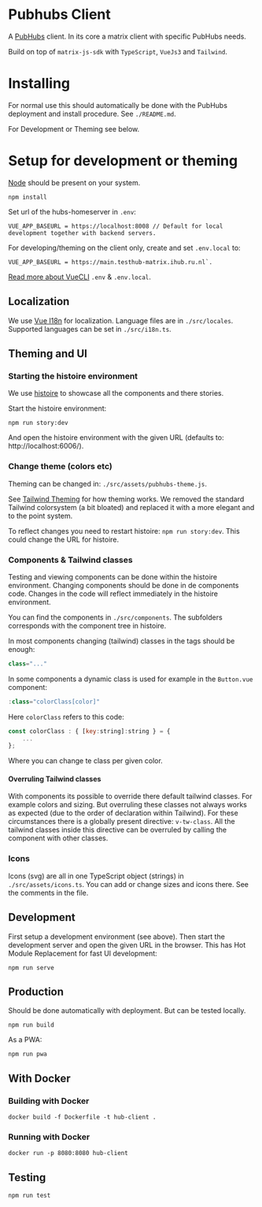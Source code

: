 # Pubhubs Client

A [PubHubs](https://pubhubs.net/) client. In its core a matrix client with specific PubHubs needs.

Build on top of `matrix-js-sdk` with `TypeScript`, `VueJs3` and `Tailwind`.

# Installing

For normal use this should automatically be done with the PubHubs deployment and install procedure. See `./README.md`.

For Development or Theming see below.


# Setup for development or theming

[Node](https://nodejs.org) should be present on your system.

```
npm install
```

Set url of the hubs-homeserver in `.env`:

```
VUE_APP_BASEURL = https://localhost:8008 // Default for local development together with backend servers.
```

For developing/theming on the client only, create and set `.env.local` to:

```
VUE_APP_BASEURL = https://main.testhub-matrix.ihub.ru.nl`.
```

[Read more about VueCLI](https://cli.vuejs.org/guide/mode-and-env.html#environment-variables) `.env` & `.env.local`.

## Localization

We use [Vue I18n](https://vue-i18n.intlify.dev/) for localization. Language files are in `./src/locales`. Supported languages can be set in `./src/i18n.ts`.

## Theming and UI

### Starting the histoire environment

We use [histoire](https://histoire.dev) to showcase all the components and there stories.

Start the histoire environment:

```
npm run story:dev
```

And open the histoire environment with the given URL (defaults to: http://localhost:6006/).

### Change theme (colors etc)

Theming can be changed in: `./src/assets/pubhubs-theme.js`.

See [Tailwind Theming](https://tailwindcss.com/docs/theme) for how theming works. We removed the standard Tailwind colorsystem (a bit bloated) and replaced it with a more elegant and to the point system.

To reflect changes you need to restart histoire: `npm run story:dev`. This could change the URL for histoire.


### Components & Tailwind classes

Testing and viewing components can be done within the histoire environment. Changing components should be done in de components code. Changes in the code will reflect immediately in the histoire environment.

You can find the components in `./src/components`. The subfolders corresponds with the component tree in histoire.

In most components changing (tailwind) classes in the tags should be enough:

```js
class="..."
```

In some components a dynamic class is used for example in the `Button.vue` component:

```js
:class="colorClass[color]"
```

Here `colorClass` refers to this code:

```js
const colorClass : { [key:string]:string } = {
    ...
};
```

Where you can change te class per given color.

#### Overruling Tailwind classes

With components its possible to override there default tailwind classes. For example colors and sizing. But overruling these classes not always works as expected (due to the order of declaration within Tailwind). For these circumstances there is a globally present directive: `v-tw-class`.
All the tailwind classes inside this directive can be overruled by calling the component with other classes.

### Icons

Icons (svg) are all in one TypeScript object (strings) in `./src/assets/icons.ts`. You can add or change sizes and icons there. See the comments in the file.


## Development

First setup a development environment (see above). Then start the development server and open the given URL in the browser. This has Hot Module Replacement for fast UI development:

```
npm run serve
```

## Production

Should be done automatically with deployment. But can be tested locally.

```
npm run build
```

As a PWA:

```
npm run pwa
```

## With Docker

### Building with Docker

```
docker build -f Dockerfile -t hub-client .
```

### Running with Docker

```
docker run -p 8080:8080 hub-client
```


## Testing

```
npm run test
```
